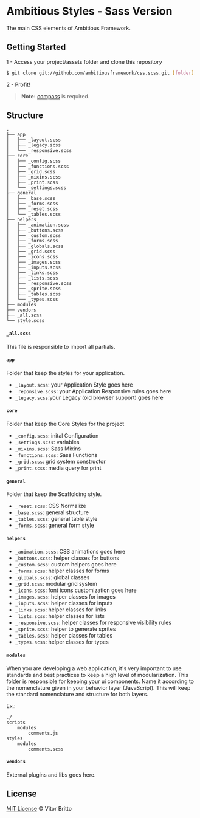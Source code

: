 # Ambitious Styles - Sass Version

The main CSS elements of Ambitious Framework.


## Getting Started

1 - Access your project/assets folder and clone this repository

```bash
$ git clone git://github.com/ambitiousframework/css.scss.git [folder]
```

2 - Profit!

> **Note:** [compass](http://compass-style.org) is required.


## Structure

    .
    ├── app
    │   ├── _layout.scss
    │   ├── _legacy.scss
    │   └── _responsive.scss
    ├── core
    │   ├── _config.scss
    │   ├── _functions.scss
    │   ├── _grid.scss
    │   ├── _mixins.scss
    │   ├── _print.scss
    │   └── _settings.scss
    ├── general
    │   ├── _base.scss
    │   ├── _forms.scss
    │   ├── _reset.scss
    │   └── _tables.scss
    ├── helpers
    │   ├── _animation.scss
    │   ├── _buttons.scss
    │   ├── _custom.scss
    │   ├── _forms.scss
    │   ├── _globals.scss
    │   ├── _grid.scss
    │   ├── _icons.scss
    │   ├── _images.scss
    │   ├── _inputs.scss
    │   ├── _links.scss
    │   ├── _lists.scss
    │   ├── _responsive.scss
    │   ├── _sprite.scss
    │   ├── _tables.scss
    │   └── _types.scss
    ├── modules
    ├── vendors
    ├── _all.scss
    └── style.scss

#### `_all.scss`

This file is responsible to import all partials.

#### `app`

Folder that keep the styles for your application.

- `_layout.scss`: your Application Style goes here
- `_reponsive.scss`: your Application Responsive rules goes here
- `_legacy.scss`:your Legacy (old browser support) goes here

#### `core`

Folder that keep the Core Styles for the project

- `_config.scss`: inital Configuration
- `_settings.scss`: variables
- `_mixins.scss`: Sass Mixins
- `_functions.scss`: Sass Functions
- `_grid.scss`: grid system constructor
- `_print.scss`: media query for print

#### `general`

Folder that keep the Scaffolding style.

- `_reset.scss`: CSS Normalize
- `_base.scss`: general structure
- `_tables.scss`: general table style
- `_forms.scss`: general form style

#### `helpers`

- `_animation.scss`: CSS animations goes here
- `_buttons.scss`: helper classes for buttons
- `_custom.scss`: custom helpers goes here
- `_forms.scss`: helper classes for forms
- `_globals.scss`: global classes
- `_grid.scss`: modular grid system
- `_icons.scss`: font icons customization goes here
- `_images.scss`: helper classes for images
- `_inputs.scss`: helper classes for inputs
- `_links.scss`: helper classes for links
- `_lists.scss`: helper classes for lists
- `_responsive.scss`: helper classes for responsive visibility rules
- `_sprite.scss`: helper to generate sprites
- `_tables.scss`: helper classes for tables
- `_types.scss`: helper classes for types

#### `modules`

When you are developing a web application, it's very important to use standards and best practices to keep a high level of modularization. This folder is responsible for keeping your ui components. Name it according to the nomenclature given in your behavior layer (JavaScript). This will keep the standard nomenclature and structure for both layers.

Ex.:

    ./
    scripts
        modules
            comments.js
    styles
        modules
            comments.scss


#### `vendors`

External plugins and libs goes here.


## License

[MIT License](http://vitorbritto.mit-license.org/) © Vitor Britto

